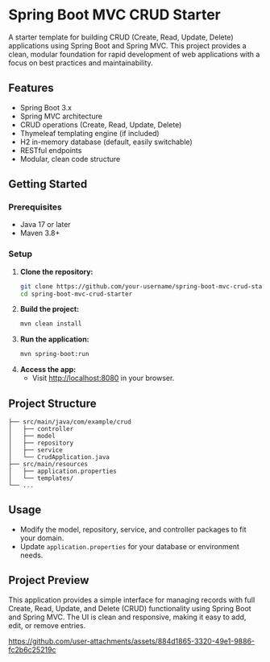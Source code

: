 # Spring Boot MVC CRUD Starter

A starter template for building CRUD (Create, Read, Update, Delete) applications using Spring Boot and Spring MVC. This project provides a clean, modular foundation for rapid development of web applications with a focus on best practices and maintainability.

## Features
- Spring Boot 3.x
- Spring MVC architecture
- CRUD operations (Create, Read, Update, Delete)
- Thymeleaf templating engine (if included)
- H2 in-memory database (default, easily switchable)
- RESTful endpoints
- Modular, clean code structure

## Getting Started

### Prerequisites
- Java 17 or later
- Maven 3.8+

### Setup
1. **Clone the repository:**
   ```bash
   git clone https://github.com/your-username/spring-boot-mvc-crud-starter.git
   cd spring-boot-mvc-crud-starter
   ```
2. **Build the project:**
   ```bash
   mvn clean install
   ```
3. **Run the application:**
   ```bash
   mvn spring-boot:run
   ```
4. **Access the app:**
   - Visit [http://localhost:8080](http://localhost:8080) in your browser.

## Project Structure
```
├── src/main/java/com/example/crud
│   ├── controller
│   ├── model
│   ├── repository
│   ├── service
│   └── CrudApplication.java
├── src/main/resources
│   ├── application.properties
│   └── templates/
└── ...
```

## Usage
- Modify the model, repository, service, and controller packages to fit your domain.
- Update `application.properties` for your database or environment needs.

## Project Preview
This application provides a simple interface for managing records with full Create, Read, Update, and Delete (CRUD) functionality using Spring Boot and Spring MVC. The UI is clean and responsive, making it easy to add, edit, or remove entries.

https://github.com/user-attachments/assets/884d1865-3320-49e1-9886-fc2b6c25219c
